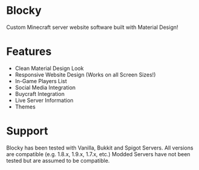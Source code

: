 Blocky
======

Custom Minecraft server website software built with Material Design!

# Features
- Clean Material Design Look
- Responsive Website Design (Works on all Screen Sizes!)
- In-Game Players List
- Social Media Integration
- Buycraft Integration
- Live Server Information
- Themes

# Support
Blocky has been tested with Vanilla, Bukkit and Spigot Servers. All versions are compatible (e.g. 1.8.x, 1.9.x, 1.7.x, etc.)
Modded Servers have not been tested but are assumed to be compatible.
